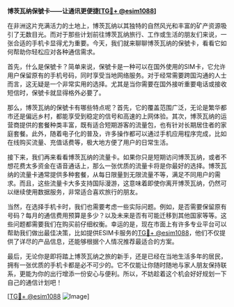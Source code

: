 **博茨瓦纳保號卡——让通讯更便捷[[TG💪+ @esim1088](https://t.me/s/esim1088)]**

在非洲这片充满活力的土地上，博茨瓦纳以其独特的自然风光和丰富的矿产资源吸引了无数目光。而对于那些计划前往博茨瓦纳旅行、工作或生活的朋友们来说，一张合适的手机卡显得尤为重要。今天，我们就来聊聊博茨瓦纳的保號卡，看看它如何帮助你轻松应对各种通信需求。

首先，什么是保號卡？简单来说，保號卡是一种可以在国外使用的SIM卡，它允许用户保留原有的手机号码，同时享受当地网络服务。对于经常需要跨国沟通的人士而言，这无疑是一个非常实用的选择。尤其是当你需要在国外接听重要电话或接收短信时，保號卡就显得格外必要了。

那么，博茨瓦纳的保號卡有哪些特点呢？首先，它的覆盖范围广泛，无论是繁华都市还是偏远乡村，都能享受到稳定的信号和高速的上网体验。其次，博茨瓦纳的运营商提供的套餐种类丰富，既有适合短期游客的流量包，也有针对长期居住者的家庭套餐。此外，随着电子化的普及，许多操作都可以通过手机应用程序完成，比如在线购买流量、充值话费等，极大地方便了用户的日常生活。

接下来，我们再来看看博茨瓦纳的流量卡。如果你只是短期访问博茨瓦纳，或者不想花费太多资金在语音通话上，那么一张优质的流量卡将是你最好的选择。博茨瓦纳的流量卡通常提供多种套餐，从每日限量到无限流量不等，满足不同用户的需求。而且，这些流量卡大多支持国际漫游，这意味着即使你离开博茨瓦纳，仍然可以继续使用数据服务，非常适合喜欢旅行的朋友。

当然，在选择手机卡时，我们也需要考虑一些实际问题。例如，是否需要保留原有号码？每月的通信费用预算是多少？以及未来是否有可能迁移到其他国家等等。这些问题都需要我们在购买前仔细权衡。幸运的是，现在市面上有许多专业平台可以帮助我们做出最佳决策，比如提供ESIM卡服务的[TG💪+ @esim1088](https://t.me/s/esim1088)，他们不仅提供了详尽的产品信息，还能够根据个人情况推荐最适合的方案。

最后，无论你是即将踏上博茨瓦纳之旅的新手，还是已经在当地生活多年的居民，拥有一张优质的手机卡都是必不可少的。它不仅能让你随时随地与家人朋友保持联系，更能为你的出行增添一份安心与便利。所以，不妨趁着这个机会好好规划一下自己的通信计划吧！

[[TG💪+ @esim1088](https://t.me/s/esim1088) ![Image](https://i.postimg.cc/4NQfJmqS/Snipaste-2025-05-13-00-14-12.png)]